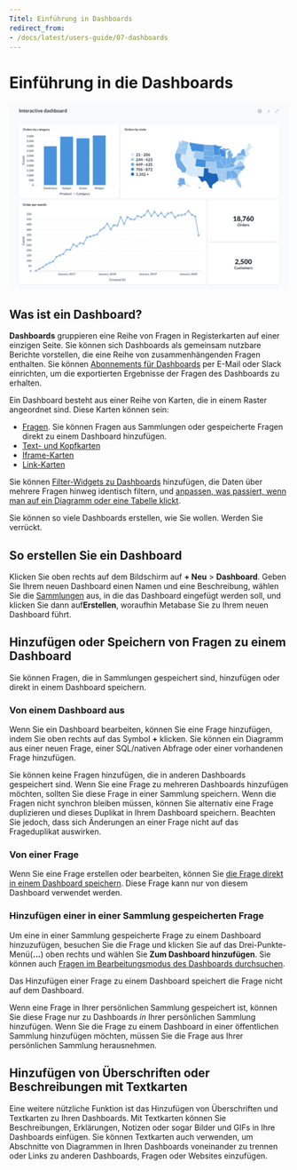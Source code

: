 ```yaml
---
Titel: Einführung in Dashboards
redirect_from:
- /docs/latest/users-guide/07-dashboards
---
```



# Einführung in die Dashboards


![Interaktives Dashboard](./images/interactive-dashboard.png)


## Was ist ein Dashboard?


**Dashboards** gruppieren eine Reihe von Fragen in Registerkarten auf einer einzigen Seite. Sie können sich Dashboards als gemeinsam nutzbare Berichte vorstellen, die eine Reihe von zusammenhängenden Fragen enthalten. Sie können [Abonnements für Dashboards](./subscriptions.md) per E-Mail oder Slack einrichten, um die exportierten Ergebnisse der Fragen des Dashboards zu erhalten.


Ein Dashboard besteht aus einer Reihe von Karten, die in einem Raster angeordnet sind. Diese Karten können sein:


- [Fragen](../questions/introduction.md). Sie können Fragen aus Sammlungen oder gespeicherte Fragen direkt zu einem Dashboard hinzufügen.
- [Text- und Kopfkarten](#adding-headings-or-descriptions-with-text-cards)
- [Iframe-Karten](#iframe-cards)
- [Link-Karten](#link-cards)


Sie können [Filter-Widgets zu Dashboards](./filters.md) hinzufügen, die Daten über mehrere Fragen hinweg identisch filtern, und [anpassen, was passiert, wenn man auf ein Diagramm oder eine Tabelle klickt](./interactive.md).


Sie können so viele Dashboards erstellen, wie Sie wollen. Werden Sie verrückt.


## So erstellen Sie ein Dashboard


Klicken Sie oben rechts auf dem Bildschirm auf **+ Neu** > **Dashboard**. Geben Sie Ihrem neuen Dashboard einen Namen und eine Beschreibung, wählen Sie die [Sammlungen](../exploration-and-organization/collections.md) aus, in die das Dashboard eingefügt werden soll, und klicken Sie dann auf**Erstellen**, woraufhin Metabase Sie zu Ihrem neuen Dashboard führt.


## Hinzufügen oder Speichern von Fragen zu einem Dashboard


Sie können Fragen, die in Sammlungen gespeichert sind, hinzufügen oder direkt in einem Dashboard speichern.


### Von einem Dashboard aus


Wenn Sie ein Dashboard bearbeiten, können Sie eine Frage hinzufügen, indem Sie oben rechts auf das Symbol **+** klicken. Sie können ein Diagramm aus einer neuen Frage, einer SQL/nativen Abfrage oder einer vorhandenen Frage hinzufügen.


Sie können keine Fragen hinzufügen, die in anderen Dashboards gespeichert sind. Wenn Sie eine Frage zu mehreren Dashboards hinzufügen möchten, sollten Sie diese Frage in einer Sammlung speichern. Wenn die Fragen nicht synchron bleiben müssen, können Sie alternativ eine Frage duplizieren und dieses Duplikat in Ihrem Dashboard speichern. Beachten Sie jedoch, dass sich Änderungen an einer Frage nicht auf das Frageduplikat auswirken.


### Von einer Frage


Wenn Sie eine Frage erstellen oder bearbeiten, können Sie [die Frage direkt in einem Dashboard speichern](../questions/introduction.md#saving-questions-to-dashboards). Diese Frage kann nur von diesem Dashboard verwendet werden.


### Hinzufügen einer in einer Sammlung gespeicherten Frage


Um eine in einer Sammlung gespeicherte Frage zu einem Dashboard hinzuzufügen, besuchen Sie die Frage und klicken Sie auf das Drei-Punkte-Menü(**...**) oben rechts und wählen Sie **Zum Dashboard hinzufügen**. Sie können auch [Fragen im Bearbeitungsmodus des Dashboards durchsuchen](#from-a-dashboard).


Das Hinzufügen einer Frage zu einem Dashboard speichert die Frage nicht auf dem Dashboard.


Wenn eine Frage in Ihrer persönlichen Sammlung gespeichert ist, können Sie diese Frage nur zu Dashboards _in_ Ihrer persönlichen Sammlung hinzufügen. Wenn Sie die Frage zu einem Dashboard in einer öffentlichen Sammlung hinzufügen möchten, müssen Sie die Frage aus Ihrer persönlichen Sammlung herausnehmen.


## Hinzufügen von Überschriften oder Beschreibungen mit Textkarten


Eine weitere nützliche Funktion ist das Hinzufügen von Überschriften und Textkarten zu Ihren Dashboards. Mit Textkarten können Sie Beschreibungen, Erklärungen, Notizen oder sogar Bilder und GIFs in Ihre Dashboards einfügen. Sie können Textkarten auch verwenden, um Abschnitte von Diagrammen in Ihren Dashboards voneinander zu trennen oder Links zu anderen Dashboards, Fragen oder Websites einzufügen.
